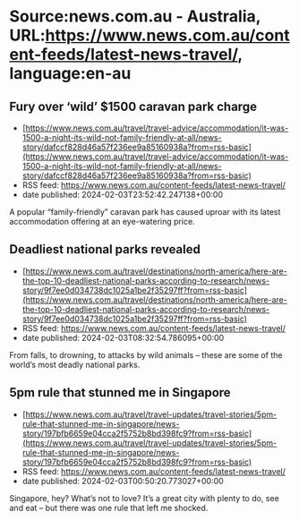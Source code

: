 # Source:news.com.au - Australia, URL:https://www.news.com.au/content-feeds/latest-news-travel/, language:en-au

## Fury over ‘wild’ $1500 caravan park charge
 - [https://www.news.com.au/travel/travel-advice/accommodation/it-was-1500-a-night-its-wild-not-family-friendly-at-all/news-story/dafccf828d46a57f236ee9a85160938a?from=rss-basic](https://www.news.com.au/travel/travel-advice/accommodation/it-was-1500-a-night-its-wild-not-family-friendly-at-all/news-story/dafccf828d46a57f236ee9a85160938a?from=rss-basic)
 - RSS feed: https://www.news.com.au/content-feeds/latest-news-travel/
 - date published: 2024-02-03T23:52:42.247138+00:00

A popular “family-friendly” caravan park has caused uproar with its latest accommodation offering at an eye-watering price.

## Deadliest national parks revealed
 - [https://www.news.com.au/travel/destinations/north-america/here-are-the-top-10-deadliest-national-parks-according-to-research/news-story/9f7ee0d034738dc1025a1be2f35297ff?from=rss-basic](https://www.news.com.au/travel/destinations/north-america/here-are-the-top-10-deadliest-national-parks-according-to-research/news-story/9f7ee0d034738dc1025a1be2f35297ff?from=rss-basic)
 - RSS feed: https://www.news.com.au/content-feeds/latest-news-travel/
 - date published: 2024-02-03T08:32:54.786095+00:00

From falls, to drowning, to attacks by wild animals – these are some of the world’s most deadly national parks.

## 5pm rule that stunned me in Singapore
 - [https://www.news.com.au/travel/travel-updates/travel-stories/5pm-rule-that-stunned-me-in-singapore/news-story/197bfb6659e04cca2f5752b8bd398fc9?from=rss-basic](https://www.news.com.au/travel/travel-updates/travel-stories/5pm-rule-that-stunned-me-in-singapore/news-story/197bfb6659e04cca2f5752b8bd398fc9?from=rss-basic)
 - RSS feed: https://www.news.com.au/content-feeds/latest-news-travel/
 - date published: 2024-02-03T00:50:20.773027+00:00

Singapore, hey? What’s not to love? It’s a great city with plenty to do, see and eat – but there was one rule that left me shocked.

